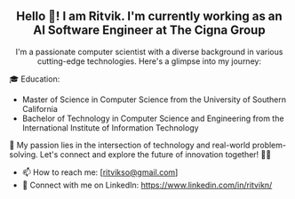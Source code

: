 <h2 align='center'>Hello 👋! I am Ritvik. I'm currently working as an AI Software Engineer at The Cigna Group</h2> 

<p align = 'center'>
  I'm a passionate computer scientist with a diverse background in various cutting-edge technologies. Here's a glimpse into my journey:
  
  🎓 Education:
  
  * Master of Science in Computer Science from the University of Southern California
  * Bachelor of Technology in Computer Science and Engineering from the International Institute of Information Technology

  🌟 My passion lies in the intersection of technology and real-world problem-solving. Let's connect and explore the future of innovation together! 💬🚀
</p>
  
- 📫 How to reach me: [ritvikso@gmail.com]
- 👋 Connect with me on LinkedIn: https://www.linkedin.com/in/ritvikn/
